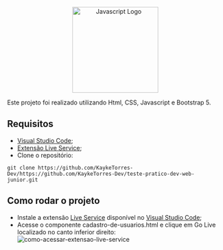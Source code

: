 <p align="center"><a href="https://developer.mozilla.org/pt-BR/docs/Web/JavaScript" target="_blank"><img src="https://upload.wikimedia.org/wikipedia/commons/thumb/9/99/Unofficial_JavaScript_logo_2.svg/640px-Unofficial_JavaScript_logo_2.svg.png" width="200" alt="Javascript Logo"></a></p>

Este projeto foi realizado utilizando Html, CSS, Javascript e Bootstrap 5.

## Requisitos

* <a href="https://code.visualstudio.com/">Visual Studio Code</a>;
* <a href="https://marketplace.visualstudio.com/items?itemName=ritwickdey.LiveServer">Extensão Live Service</a>;
* Clone o repositório:
 ```
git clone https://github.com/KaykeTorres-Dev/https://github.com/KaykeTorres-Dev/teste-pratico-dev-web-junior.git
```

## Como rodar o projeto
* Instale a extensão <a href="https://marketplace.visualstudio.com/items?itemName=ritwickdey.LiveServer">Live Service</a> disponível no <a href="https://code.visualstudio.com/">Visual Studio Code</a>;
* Acesse o componente cadastro-de-usuarios.html e clique em Go Live localizado no canto inferior direito: ![como-acessar-extensao-live-service](https://github.com/user-attachments/assets/9e3b283e-218c-48ee-9db1-7199c72aabfa)
 



